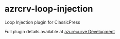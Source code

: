 # azrcrv-loop-injection
Loop Injection plugin for ClassicPress

Full plugin details available at [azurecurve Development](https://development.azurecurve.co.uk/classicpress-plugins/loop-injection/)
